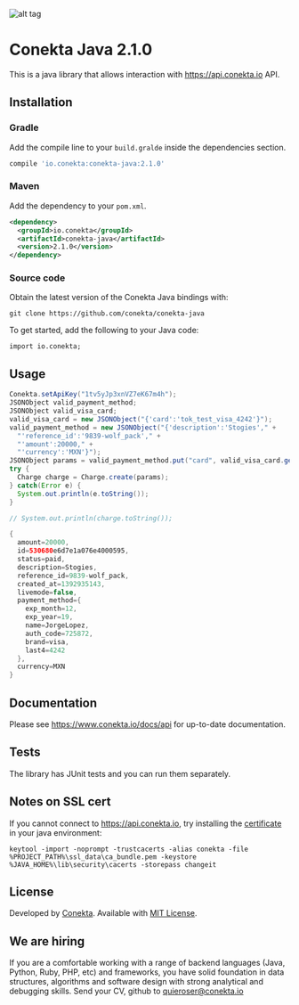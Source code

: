 ![alt tag](https://raw.github.com/conekta/conekta-java/master/readme_files/cover.png)

# Conekta Java 2.1.0

This is a java library that allows interaction with https://api.conekta.io API.

## Installation

### Gradle
Add the compile line to your `build.gralde` inside the dependencies section.

```groovy
compile 'io.conekta:conekta-java:2.1.0'
```

### Maven
Add the dependency to your `pom.xml`.

```xml
<dependency>
  <groupId>io.conekta</groupId>
  <artifactId>conekta-java</artifactId>
  <version>2.1.0</version>
</dependency>
```

### Source code
Obtain the latest version of the Conekta Java bindings with:

    git clone https://github.com/conekta/conekta-java

To get started, add the following to your Java code:

    import io.conekta;

## Usage
```java    
Conekta.setApiKey("1tv5yJp3xnVZ7eK67m4h");
JSONObject valid_payment_method;
JSONObject valid_visa_card;
valid_visa_card = new JSONObject("{'card':'tok_test_visa_4242'}");
valid_payment_method = new JSONObject("{'description':'Stogies'," +
  "'reference_id':'9839-wolf_pack'," +
  "'amount':20000," +
  "'currency':'MXN'}");
JSONObject params = valid_payment_method.put("card", valid_visa_card.get("card"));
try {
  Charge charge = Charge.create(params);
} catch(Error e) {
  System.out.println(e.toString());
}

// System.out.println(charge.toString());

{
  amount=20000,
  id=530680e6d7e1a076e4000595,
  status=paid,
  description=Stogies,
  reference_id=9839-wolf_pack,
  created_at=1392935143,
  livemode=false,
  payment_method={
    exp_month=12,
    exp_year=19,
    name=JorgeLopez,
    auth_code=725872,
    brand=visa,
    last4=4242
  },
  currency=MXN
}
```

## Documentation

Please see https://www.conekta.io/docs/api for up-to-date documentation.

## Tests

The library has JUnit tests and you can run them separately.


## Notes on SSL cert

If you cannot connect to https://api.conekta.io, try installing the [certificate](https://github.com/conekta/conekta-java/blob/master/ssl_data/ca_bundle.pem) in your java environment:
```
keytool -import -noprompt -trustcacerts -alias conekta -file %PROJECT_PATH%\ssl_data\ca_bundle.pem -keystore %JAVA_HOME%\lib\security\cacerts -storepass changeit
```

License
-------
Developed by [Conekta](https://www.conekta.io). Available with [MIT License](LICENSE).

We are hiring
-------------

If you are a comfortable working with a range of backend languages (Java, Python, Ruby, PHP, etc) and frameworks, you have solid foundation in data structures, algorithms and software design with strong analytical and debugging skills.
Send your CV, github to quieroser@conekta.io
